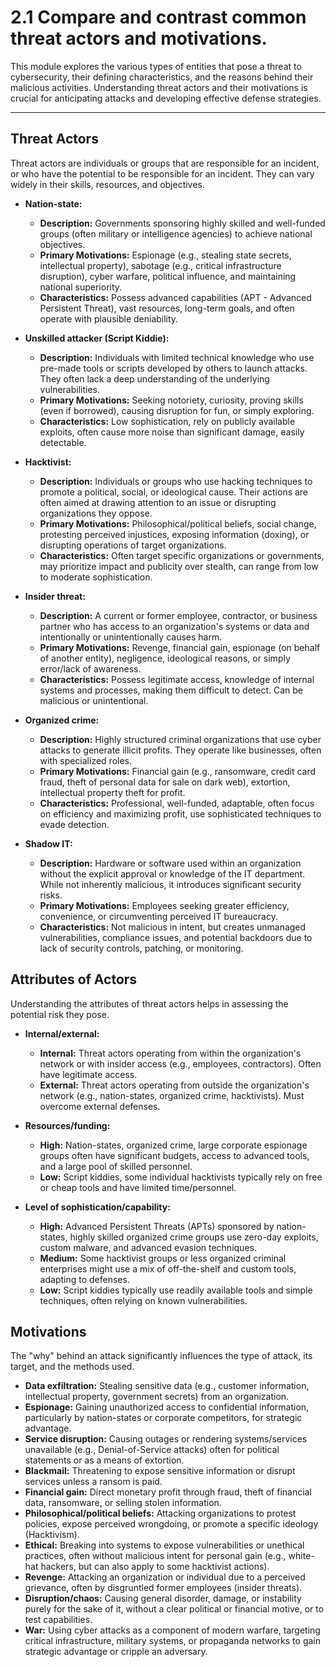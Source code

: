 # 2.1 Compare and contrast common threat actors and motivations.

This module explores the various types of entities that pose a threat to cybersecurity, their defining characteristics, and the reasons behind their malicious activities. Understanding threat actors and their motivations is crucial for anticipating attacks and developing effective defense strategies.

---

## Threat Actors

Threat actors are individuals or groups that are responsible for an incident, or who have the potential to be responsible for an incident. They can vary widely in their skills, resources, and objectives.

* **Nation-state:**
    * **Description:** Governments sponsoring highly skilled and well-funded groups (often military or intelligence agencies) to achieve national objectives.
    * **Primary Motivations:** Espionage (e.g., stealing state secrets, intellectual property), sabotage (e.g., critical infrastructure disruption), cyber warfare, political influence, and maintaining national superiority.
    * **Characteristics:** Possess advanced capabilities (APT - Advanced Persistent Threat), vast resources, long-term goals, and often operate with plausible deniability.

* **Unskilled attacker (Script Kiddie):**
    * **Description:** Individuals with limited technical knowledge who use pre-made tools or scripts developed by others to launch attacks. They often lack a deep understanding of the underlying vulnerabilities.
    * **Primary Motivations:** Seeking notoriety, curiosity, proving skills (even if borrowed), causing disruption for fun, or simply exploring.
    * **Characteristics:** Low sophistication, rely on publicly available exploits, often cause more noise than significant damage, easily detectable.

* **Hacktivist:**
    * **Description:** Individuals or groups who use hacking techniques to promote a political, social, or ideological cause. Their actions are often aimed at drawing attention to an issue or disrupting organizations they oppose.
    * **Primary Motivations:** Philosophical/political beliefs, social change, protesting perceived injustices, exposing information (doxing), or disrupting operations of target organizations.
    * **Characteristics:** Often target specific organizations or governments, may prioritize impact and publicity over stealth, can range from low to moderate sophistication.

* **Insider threat:**
    * **Description:** A current or former employee, contractor, or business partner who has access to an organization's systems or data and intentionally or unintentionally causes harm.
    * **Primary Motivations:** Revenge, financial gain, espionage (on behalf of another entity), negligence, ideological reasons, or simply error/lack of awareness.
    * **Characteristics:** Possess legitimate access, knowledge of internal systems and processes, making them difficult to detect. Can be malicious or unintentional.

* **Organized crime:**
    * **Description:** Highly structured criminal organizations that use cyber attacks to generate illicit profits. They operate like businesses, often with specialized roles.
    * **Primary Motivations:** Financial gain (e.g., ransomware, credit card fraud, theft of personal data for sale on dark web), extortion, intellectual property theft for profit.
    * **Characteristics:** Professional, well-funded, adaptable, often focus on efficiency and maximizing profit, use sophisticated techniques to evade detection.

* **Shadow IT:**
    * **Description:** Hardware or software used within an organization without the explicit approval or knowledge of the IT department. While not inherently malicious, it introduces significant security risks.
    * **Primary Motivations:** Employees seeking greater efficiency, convenience, or circumventing perceived IT bureaucracy.
    * **Characteristics:** Not malicious in intent, but creates unmanaged vulnerabilities, compliance issues, and potential backdoors due to lack of security controls, patching, or monitoring.

## Attributes of Actors

Understanding the attributes of threat actors helps in assessing the potential risk they pose.

* **Internal/external:**
    * **Internal:** Threat actors operating from within the organization's network or with insider access (e.g., employees, contractors). Often have legitimate access.
    * **External:** Threat actors operating from outside the organization's network (e.g., nation-states, organized crime, hacktivists). Must overcome external defenses.

* **Resources/funding:**
    * **High:** Nation-states, organized crime, large corporate espionage groups often have significant budgets, access to advanced tools, and a large pool of skilled personnel.
    * **Low:** Script kiddies, some individual hacktivists typically rely on free or cheap tools and have limited time/personnel.

* **Level of sophistication/capability:**
    * **High:** Advanced Persistent Threats (APTs) sponsored by nation-states, highly skilled organized crime groups use zero-day exploits, custom malware, and advanced evasion techniques.
    * **Medium:** Some hacktivist groups or less organized criminal enterprises might use a mix of off-the-shelf and custom tools, adapting to defenses.
    * **Low:** Script kiddies typically use readily available tools and simple techniques, often relying on known vulnerabilities.

## Motivations

The "why" behind an attack significantly influences the type of attack, its target, and the methods used.

* **Data exfiltration:** Stealing sensitive data (e.g., customer information, intellectual property, government secrets) from an organization.
* **Espionage:** Gaining unauthorized access to confidential information, particularly by nation-states or corporate competitors, for strategic advantage.
* **Service disruption:** Causing outages or rendering systems/services unavailable (e.g., Denial-of-Service attacks) often for political statements or as a means of extortion.
* **Blackmail:** Threatening to expose sensitive information or disrupt services unless a ransom is paid.
* **Financial gain:** Direct monetary profit through fraud, theft of financial data, ransomware, or selling stolen information.
* **Philosophical/political beliefs:** Attacking organizations to protest policies, expose perceived wrongdoing, or promote a specific ideology (Hacktivism).
* **Ethical:** Breaking into systems to expose vulnerabilities or unethical practices, often without malicious intent for personal gain (e.g., white-hat hackers, but can also apply to some hacktivist actions).
* **Revenge:** Attacking an organization or individual due to a perceived grievance, often by disgruntled former employees (insider threats).
* **Disruption/chaos:** Causing general disorder, damage, or instability purely for the sake of it, without a clear political or financial motive, or to test capabilities.
* **War:** Using cyber attacks as a component of modern warfare, targeting critical infrastructure, military systems, or propaganda networks to gain strategic advantage or cripple an adversary.

